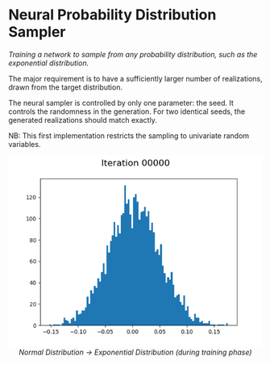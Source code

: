 # Neural Probability Distribution Sampler
*Training a network to sample from any probability distribution, such as the exponential distribution.*

The major requirement is to have a sufficiently larger number of realizations, drawn from the target distribution.

The neural sampler is controlled by only one parameter: the seed. It controls the randomness in the generation. For two identical seeds, the generated realizations should match exactly.

NB: This first implementation restricts the sampling to univariate random variables.


<p align="center">
  <img src="figs/going_from_normal_to_exp_dist.gif">
  <br><i>Normal Distribution -> Exponential Distribution (during training phase)</i>
</p>
